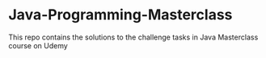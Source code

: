 # Java-Programming-Masterclass
This repo contains the solutions to the challenge tasks in Java Masterclass course on Udemy
